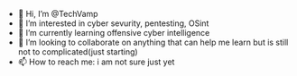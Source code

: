 - 👋 Hi, I’m @TechVamp
- 👀 I’m interested in cyber sevurity, pentesting, OSint
- 🌱 I’m currently learning offensive cyber intelligence
- 💞️ I’m looking to collaborate on anything that can help me learn but is still not to complicated(just starting)
- 📫 How to reach me: i am not sure just yet

<!---
TechVamp/TechVamp is a ✨ special ✨ repository because its `README.md` (this file) appears on your GitHub profile.
You can click the Preview link to take a look at your changes.
--->
